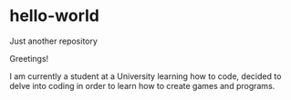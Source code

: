 # hello-world
Just another repository

Greetings!

I am currently a student at a University learning how to code, decided to delve into coding
in order to learn how to create games and programs.
